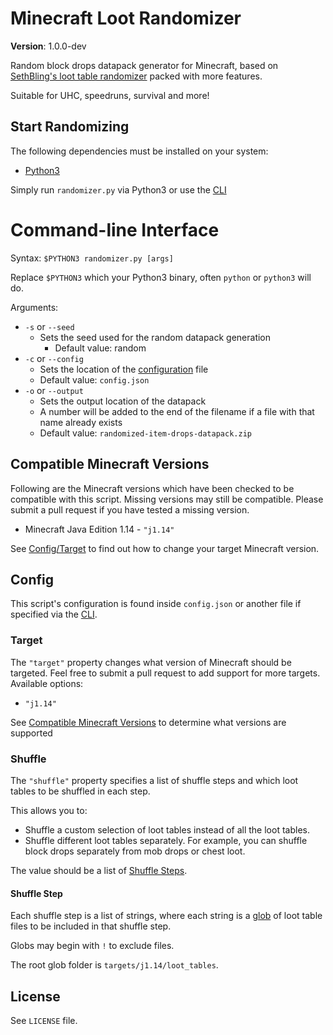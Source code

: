 # Minecraft Loot Randomizer

**Version**: 1.0.0-dev

Random block drops datapack generator for Minecraft, based on [SethBling's loot table randomizer](https://www.youtube.com/watch?v=3JEXAZOrykQ&t=22s) packed with more features.

Suitable for UHC, speedruns, survival and more!

## Start Randomizing

The following dependencies must be installed on your system:
 - [Python3](https://www.python.org/downloads/)

Simply run `randomizer.py` via Python3 or use the [CLI](#command-line-interface)

# Command-line Interface

Syntax: `$PYTHON3 randomizer.py [args]` 

Replace `$PYTHON3` which your Python3 binary, often `python` or `python3` will do.

Arguments:

 - `-s` or `--seed`
   - Sets the seed used for the random datapack generation
	 - Default value: random
 - `-c` or `--config`
   - Sets the location of the [configuration](#config) file
   - Default value: `config.json`
 - `-o` or `--output`
   - Sets the output location of the datapack
   - A number will be added to the end of the filename if a file with that name already exists
   - Default value: `randomized-item-drops-datapack.zip`

## Compatible Minecraft Versions

Following are the Minecraft versions which have been checked to be compatible with this script. Missing versions may still be compatible. Please submit a pull request if you have tested a missing version.

 - Minecraft Java Edition 1.14 - `"j1.14"`

See [Config/Target](#target) to find out how to change your target Minecraft version.

## Config

This script's configuration is found inside `config.json` or another file if specified via the [CLI](#command-line-interface).

### Target

The `"target"` property changes what version of Minecraft should be targeted. Feel free to submit a pull request to add support for more targets. Available options:

 - `"j1.14"`

See [Compatible Minecraft Versions](#compatible-minecraft-versions) to determine what versions are supported

### Shuffle

The `"shuffle"` property specifies a list of shuffle steps and which loot tables to be shuffled in each step.

This allows you to:

 - Shuffle a custom selection of loot tables instead of all the loot tables.
 - Shuffle different loot tables separately. For example, you can shuffle block drops separately from mob drops or chest loot.

The value should be a list of [Shuffle Steps](#shuffle-step).

#### Shuffle Step

Each shuffle step is a list of strings, where each string is a [glob](https://en.wikipedia.org/wiki/Glob_%28programming%29) of loot table files to be included in that shuffle step.

Globs may begin with `!` to exclude files.

The root glob folder is `targets/j1.14/loot_tables`.

## License

See `LICENSE` file.
